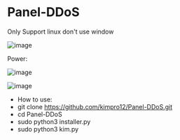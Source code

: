 # Panel-DDoS


Only Support linux don't use window


![image](https://user-images.githubusercontent.com/95573884/161364500-32e483db-9ad8-4d87-b7e3-320c3901f316.png)

Power:

![image](https://user-images.githubusercontent.com/95573884/161364512-0e2deaff-7e81-4a7f-b0f6-2231e80e395b.png)

![image](https://user-images.githubusercontent.com/95573884/161364580-93b90942-1a18-486c-8034-6e258459e279.png)

- How to use:
- git clone https://github.com/kimpro12/Panel-DDoS.git
- cd Panel-DDoS
- sudo python3 installer.py
- sudo python3 kim.py
